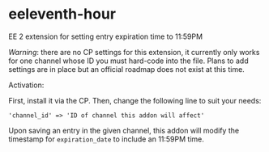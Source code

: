 # eeleventh-hour
EE 2 extension for setting entry expiration time to 11:59PM

*Warning*: there are no CP settings for this extension, it currently only works for one channel whose ID you must hard-code into the file. Plans to add settings are in place but an official roadmap does not exist at this time.

Activation:

First, install it via the CP. Then, change the following line to suit your needs:

`'channel_id' => 'ID of channel this addon will affect'`

Upon saving an entry in the given channel, this addon will modify the timestamp for `expiration_date` to include an 11:59PM time.
